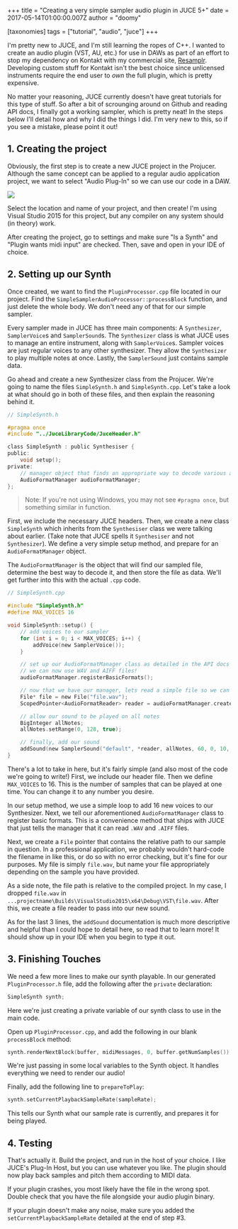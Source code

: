 +++
title = "Creating a very simple sampler audio plugin in JUCE 5+"
date = 2017-05-14T01:00:00.007Z
author = "doomy"

[taxonomies]
tags = ["tutorial", "audio", "juce"]
+++

I'm pretty new to JUCE, and I'm still learning the ropes of C++.  I wanted to create an audio plugin (VST, AU, etc.) for use in DAWs as part of an effort to stop my dependency on Kontakt with my commercial site, [Resamplr](https://resamplr.com).  Developing custom stuff for Kontakt isn't the best choice since unlicensed instruments require the end user to *own* the full plugin, which is pretty expensive.  

No matter your reasoning, JUCE currently doesn't have great tutorials for this type of stuff.  So after a bit of scrounging around on Github and reading API docs, I finally got a working sampler, which is pretty neat!  In the steps below I'll detail how and why I did the things I did.  I'm very new to this, so if you see a mistake, please point it out!

## 1. Creating the project

Obviously, the first step is to create a new JUCE project in the Projucer.  Although the same concept can be applied to a regular audio application project, we want to select "Audio Plug-In" so we can use our code in a DAW.

![](/images/creating-a-very-simple-sampler-audio-plugin-in-juce-5/Untitled.png)

Select the location and name of your project, and then create!  I'm using Visual Studio 2015 for this project, but any compiler on any system should (in theory) work.

After creating the project, go to settings and make sure "Is a Synth" and "Plugin wants midi input" are checked.  Then, save and open in your IDE of choice.

## 2. Setting up our Synth

Once created, we want to find the `PluginProcessor.cpp` file located in our project.  Find the `SimpleSamplerAudioProcessor::processBlock` function, and just delete the whole body.   We don't need any of that for our simple sampler.

Every sampler made in JUCE has three main components: A `Synthesizer`, `SamplerVoice`s and `SamplerSound`s.  The `Synthesizer` class is what JUCE uses to manage an entire instrument, along with `SamplerVoice`s.  Sampler voices are just regular voices to any other synthesizer.  They allow the `Synthesizer` to play multiple notes at once.  Lastly, the `SamplerSound` just contains sample data.

Go ahead and create a new Synthesizer class from the Projucer.  We're going to name the files `SimpleSynth.h` and `SimpleSynth.cpp`.  Let's take a look at what should go in both of these files, and then explain the reasoning behind it.


```c
// SimpleSynth.h

#pragma once
#include "../JuceLibraryCode/JuceHeader.h"

class SimpleSynth : public Synthesiser {
public:
	void setup();
private:
	// manager object that finds an appropriate way to decode various audio files.  Used with SampleSound objects.
	AudioFormatManager audioFormatManager;
};
```

> Note: If you're not using Windows, you may not see `#pragma once`, but something similar in function.

First, we include the necessary JUCE headers.  Then, we create a new class `SimpleSynth` which inherits from the `Synthesiser` class we were talking about earlier.  (Take note that JUCE spells it `Synthesiser` and not `Synthesizer`).  We define a very simple setup method, and prepare for an `AudioFormatManager` object.

The `AudioFormatManager` is the object that will find our sampled file, determine the best way to decode it, and then store the file as data.  We'll get further into this with the actual `.cpp` code.

```c
// SimpleSynth.cpp

#include "SimpleSynth.h"
#define MAX_VOICES 16

void SimpleSynth::setup() {
	// add voices to our sampler
	for (int i = 0; i < MAX_VOICES; i++) {
		addVoice(new SamplerVoice());
	}

	// set up our AudioFormatManager class as detailed in the API docs
	// we can now use WAV and AIFF files!
	audioFormatManager.registerBasicFormats();

	// now that we have our manager, lets read a simple file so we can pass it to our SamplerSound object.
	File* file = new File("file.wav");
	ScopedPointer<AudioFormatReader> reader = audioFormatManager.createReaderFor(*file);

	// allow our sound to be played on all notes
	BigInteger allNotes;
	allNotes.setRange(0, 128, true);

	// finally, add our sound
	addSound(new SamplerSound("default", *reader, allNotes, 60, 0, 10, 10.0));
}
```

There's a lot to take in here, but it's fairly simple (and also most of the code we're going to write!)  First, we include our header file.  Then we define `MAX_VOICES` to 16.  This is the number of samples that can be played at one time. You can change it to any number you desire.  

In our setup method, we use a simple loop to add 16 new voices to our Synthesizer.  Next, we tell our aforementioned `AudioFormatManager` class to register basic formats.  This is a convenience method that ships with JUCE that just tells the manager that it can read `.WAV` and `.AIFF` files.  

Next, we create a `File` pointer that contains the relative path to our sample in question.  In a professional application, we probably wouldn't hard-code the filename in like this, or do so with no error checking, but it's fine for our purposes.   My file is simply `file.wav`, but name your file appropriately depending on the sample you have provided.

As a side note, the file path is relative to the compiled project.  In my case, I dropped `file.wav` in `...projectname\Builds\VisualStudio2015\x64\Debug\VST\file.wav`. 
 After this, we create a file reader to pass into our new sound.

As for the last 3 lines, the `addSound` documentation is much more descriptive and helpful than I could hope to detail here, so read that to learn more!  It should show up in your IDE when you begin to type it out.

## 3. Finishing Touches

We need a few more lines to make our synth playable.  In our generated `PluginProcessor.h` file, add the following after the `private` declaration:

```c
SimpleSynth synth;
```

Here we're just creating a private variable of our synth class to use in the main code.  

Open up `PluginProcessor.cpp`, and add the following in our blank `processBlock` method:

```c
synth.renderNextBlock(buffer, midiMessages, 0, buffer.getNumSamples());
```

We're just passing in some local variables to the Synth object.  It handles everything we need to render our audio!

Finally, add the following line to `prepareToPlay`:

```c
synth.setCurrentPlaybackSampleRate(sampleRate);
```

This tells our Synth what our sample rate is currently, and prepares it for being played.

## 4. Testing

That's actually it.  Build the project, and run in the host of your choice.  I like JUCE's Plug-In Host, but you can use whatever you like.  The plugin should now play back samples and pitch them according to MIDI data.

If your plugin crashes, you most likely have the file in the wrong spot.  Double check that you have the file alongside your audio plugin binary.

If your plugin doesn't make any noise, make sure you added the `setCurrentPlaybackSampleRate` detailed at the end of step #3.
